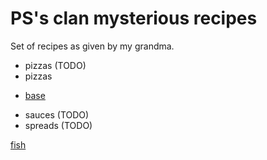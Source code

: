 # PS's clan mysterious recipes

Set of recipes as given by my grandma.

* pizzas (TODO)
* pizzas
- [base](./pizzas/base.md)
* sauces (TODO)
* spreads (TODO)

[fish](./pizza.md)
